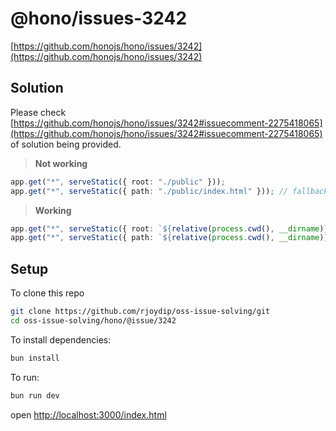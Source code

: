 # @hono/issues-3242

[https://github.com/honojs/hono/issues/3242](https://github.com/honojs/hono/issues/3242)

## Solution

Please check [https://github.com/honojs/hono/issues/3242#issuecomment-2275418065](https://github.com/honojs/hono/issues/3242#issuecomment-2275418065) of solution being provided.

> **Not working**

```ts
app.get("*", serveStatic({ root: "./public" }));
app.get("*", serveStatic({ path: "./public/index.html" })); // fallback
```

> **Working**

```ts
app.get("*", serveStatic({ root: `${relative(process.cwd(), __dirname)}/../client/dist/` }));
app.get("*", serveStatic({ path: `${relative(process.cwd(), __dirname)}/client/dist/index.html` })); // fallback
```

## Setup

To clone this repo

```sh
git clone https://github.com/rjoydip/oss-issue-solving/git
cd oss-issue-solving/hono/@issue/3242
```

To install dependencies:

```sh
bun install
```

To run:

```sh
bun run dev
```

open <http://localhost:3000/index.html>
